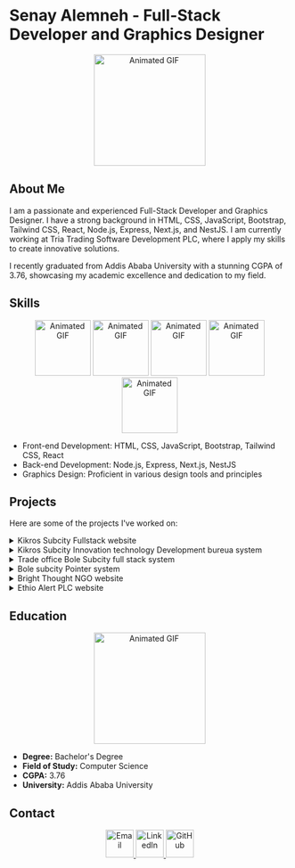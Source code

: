 # Senay Alemneh - Full-Stack Developer and Graphics Designer

<p align="center">
  <img src="https://media.giphy.com/media/v1.Y2lkPTc5MGI3NjExMjVmZmY2ZmRmYWY0YmI1MjU1MjJhZmE1OTVkNWFhNTM2NWJlZDIxMQ/qgQUggAC3Pfv687qPC/giphy.gif" alt="Animated GIF" width="200" height="200">
</p>

## About Me

I am a passionate and experienced Full-Stack Developer and Graphics Designer. I have a strong background in HTML, CSS, JavaScript, Bootstrap, Tailwind CSS, React, Node.js, Express, Next.js, and NestJS. I am currently working at Tria Trading Software Development PLC, where I apply my skills to create innovative solutions.

I recently graduated from Addis Ababa University with a stunning CGPA of 3.76, showcasing my academic excellence and dedication to my field.

## Skills

<p align="center">
  <img src="https://media.giphy.com/media/v1.Y2lkPTc5MGI3NjExMjlkYzRjNGNkMmNjMDgyOTg1ZDcxYjllYjQzOTgyYmM4ZWY2NTBhMg/L1R1tvI9svkIWwpVYr/giphy.gif" alt="Animated GIF" width="100" height="100">
  <img src="https://media.giphy.com/media/v1.Y2lkPTc5MGI3NjExMTI5MjJjYjA0OTVkZTQzYzFjODlkZDlkNWU2ODFmNjhlYzhmOTZlMQ/XAxylRMCdpbEWUAvr8/giphy.gif" alt="Animated GIF" width="100" height="100">
  <img src="https://media.giphy.com/media/v1.Y2lkPTc5MGI3NjExMmZjYmEyYmRjM2FkMjUzNThhNTI1MDM5NTYxNTAxZGNmMjU1OTkwZA/PoymJQgQWAhfy/giphy.gif" alt="Animated GIF" width="100" height="100">
  <img src="https://media.giphy.com/media/v1.Y2lkPTc5MGI3NjExYTYyYTkwZjYxOGJjNTQwOWFjMTFkMjUzNzg3YTdmZDlhOTEzNzg1OA/kdFc8fubgS31b8DsVe/giphy.gif" alt="Animated GIF" width="100" height="100">
  <img src="https://media.giphy.com/media/v1.Y2lkPTc5MGI3NjExOTZlNDIzNDIzZTRhOTU5OTYwZDk2M2I4NTU2ZDAxODhhYmIyYmY4ZA/XAxylRMCdpbEWUAvr8/giphy.gif" alt="Animated GIF" width="100" height="100">
</p>

- Front-end Development: HTML, CSS, JavaScript, Bootstrap, Tailwind CSS, React
- Back-end Development: Node.js, Express, Next.js, NestJS
- Graphics Design: Proficient in various design tools and principles

## Projects

Here are some of the projects I've worked on:

<details>
  <summary>Kikros Subcity Fullstack website</summary>
  <p>A brief description of the project, including the technologies used and the role I played.</p>
</details>

<details>
  <summary>Kikros Subcity Innovation technology Development bureua system</summary>
  <p>A brief description of the project, including the technologies used and the role I played.</p>
</details>

<details>
  <summary>Trade office Bole Subcity full stack system</summary>
  <p>A brief description of the project, including the technologies used and the role I played.</p>
</details>

<details>
  <summary>Bole subcity Pointer system</summary>
  <p>A brief description of the project, including the technologies used and the role I played.</p>
</details>

<details>
  <summary>Bright Thought NGO website</summary>
  <p>A brief description of the project, including the technologies used and the role I played.</p>
</details>

<details>
  <summary>Ethio Alert PLC website</summary>
  <p>A brief description of the project, including the technologies used and the role I played.</p>
</details>

## Education

<p align="center">
  <img src="https://media.giphy.com/media/v1.Y2lkPTc5MGI3NjExNDI2NGI1OWY0NGU5NmI3MWMwY2UxNmRjZmM3NmY5OWFiODNjNGExNw/3ov9jLsBqPh6rjuHuM/giphy.gif" alt="Animated GIF" width="200" height="200">
</p>

- **Degree:** Bachelor's Degree
- **Field of Study:** Computer Science
- **CGPA:** 3.76
- **University:** Addis Ababa University

## Contact

<p align="center">
  <a href="mailto:senayalemneh1992@gmail.com">
    <img src="https://media.giphy.com/media/v1.Y2lkPTc5MGI3NjExOTk2NmJlMGYyNTM4MTY2NDdmZjkxYzNmOGJjZWE0OTNlMDhmMTcyNw/hvRXVlxwh40zK/giphy.gif" alt="Email" width="50" height="50">
  </a>
  <a href="https://www.linkedin.com/in/senayalemneh/">
    <img src="https://media.giphy.com/media/v1.Y2lkPTc5MGI3NjExY2E2NzQ1YTcwNTNlZTJjZDIwZThhYmY4YjRhNjVjY2I5NDRlYTNhOA/hvRXVlxwh40zK/giphy.gif" alt="LinkedIn" width="50" height="50">
  </a>
  <a href="https://github.com/Senayalemneh">
    <img src="https://media.giphy.com/media/v1.Y2lkPTc5MGI3NjExMTgwOThhZWQxZTM0MWE3YWM3NGFmNGE3ZTU4M2VkODJiMjU4NGUyZg/hvRXVlxwh40zK/giphy.gif" alt="GitHub" width="50" height="50">
  </a>
</p>
